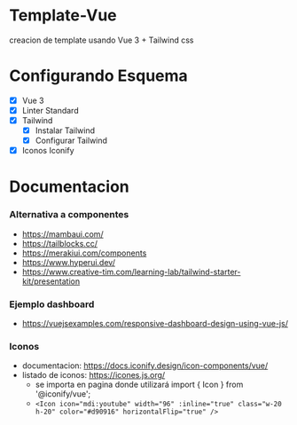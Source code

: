 # Template-Vue
creacion de template usando Vue 3 + Tailwind css


# Configurando Esquema

- [x] Vue 3
- [x] Linter Standard
- [x] Tailwind
  - [x] Instalar Tailwind
  - [x] Configurar Tailwind
- [x] Iconos Iconify

# Documentacion

### Alternativa a componentes
- https://mambaui.com/
- https://tailblocks.cc/
- https://merakiui.com/components
- https://www.hyperui.dev/
- https://www.creative-tim.com/learning-lab/tailwind-starter-kit/presentation

### Ejemplo dashboard
- https://vuejsexamples.com/responsive-dashboard-design-using-vue-js/

### Iconos
- documentacion: https://docs.iconify.design/icon-components/vue/
- listado de iconos: https://icones.js.org/
  - se importa en pagina donde utilizará import { Icon } from '@iconify/vue';
  - ``` <Icon icon="mdi:youtube" width="96" :inline="true" class="w-20 h-20" color="#d90916" horizontalFlip="true" /> ```